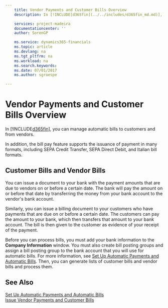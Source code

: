 ```yaml
---
    title: Vendor Payments and Customer Bills Overview
    description: In [!INCLUDE[d365fin](../../includes/d365fin_md.md)], you can manage automatic bills to customers and from vendors.

    services: project-madeira 
    documentationcenter: ''
    author: SorenGP

    ms.service: dynamics365-financials
    ms.topic: article
    ms.devlang: na
    ms.tgt_pltfrm: na
    ms.workload: na
    ms.search.keywords:
    ms.date: 07/01/2017
    ms.author: sgroespe

---
```

# Vendor Payments and Customer Bills Overview
In [!INCLUDE[d365fin](../../includes/d365fin_md.md)], you can manage automatic bills to customers and from vendors.  

In addition, the bill pay feature supports the issuance of payment in many formats, including SEPA Credit Transfer, SEPA Direct Debit, and Italian bill formats.  

## Customer Bills and Vendor Bills  
You can issue a document to your bank with the payment amounts that are due to vendors on or before a certain date. The bank will pay the amount on or before that date by transferring the money from your bank account to the vendor's bank account.  

Similarly, you can issue a billing document to your customers who have payments that are due on or before a certain date. The customers can pay the amount to your bank, which then transfers that amount to your bank account. The bill is then given to the customer as evidence of your receipt of the payment.  

Before you can process bills, you must add your bank information to the **Company Information** window. You must also create bill posting groups and assign a bill posting group to the bank account that you will use for automatic bills. For more information, see [Set Up Automatic Payments and Automatic Bills](how-to-set-up-automatic-payments-and-automatic-bills.md). Then, you can generate lists of customer bills and vendor bills and process them.

## See Also  
 [Set Up Automatic Payments and Automatic Bills](how-to-set-up-automatic-payments-and-automatic-bills.md)   
  [Issue Vendor Payments and Customer Bills](how-to-issue-vendor-payments-and-customer-bills.md)
